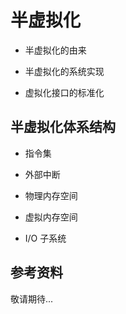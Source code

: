 # 半虚拟化

- 半虚拟化的由来

- 半虚拟化的系统实现

- 虚拟化接口的标准化


## 半虚拟化体系结构

- 指令集

- 外部中断

- 物理内存空间

- 虚拟内存空间

- I/O 子系统

## 参考资料

敬请期待...
